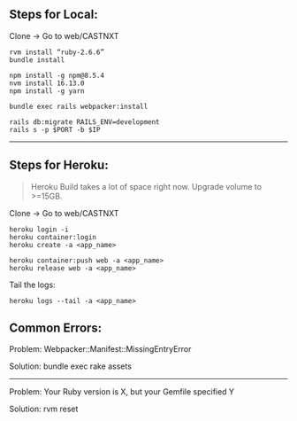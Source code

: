 ## Steps for Local:
Clone -> Go to web/CASTNXT
```
rvm install “ruby-2.6.6”
bundle install
```
```
npm install -g npm@8.5.4
nvm install 16.13.0
npm install -g yarn
```
```
bundle exec rails webpacker:install
```
```
rails db:migrate RAILS_ENV=development
rails s -p $PORT -b $IP
```
---
## Steps for Heroku:
> Heroku Build takes a lot of space right now.
Upgrade volume to >=15GB.

Clone -> Go to web/CASTNXT
```
heroku login -i
heroku container:login
heroku create -a <app_name>
```
```
heroku container:push web -a <app_name>
heroku release web -a <app_name>
```

Tail the logs:
```
heroku logs --tail -a <app_name>
```

## Common Errors:
Problem:
Webpacker::Manifest::MissingEntryError

Solution:
bundle exec rake assets

---
Problem:
Your Ruby version is X, but your Gemfile specified Y

Solution:
rvm reset
